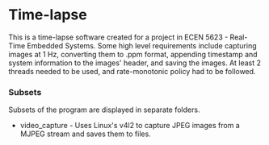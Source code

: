 # Time-lapse

This is a time-lapse software created for a project in ECEN 5623 - Real-Time Embedded Systems. Some high level requirements include capturing images at 1 Hz, converting them to .ppm format, appending timestamp and system information to the images' header, and saving the images. At least 2 threads needed to be used, and rate-monotonic policy had to be followed.

### Subsets

Subsets of the program are displayed in separate folders.

* video_capture - Uses Linux's v4l2 to capture JPEG images from a MJPEG stream
and saves them to files.
